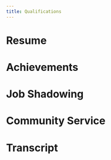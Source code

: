 ```yaml
---
title: Qualifications
---
```


# Resume

<!-- TODO: Add embedded resume -->
<!-- ? pdf? -->

# Achievements

<!-- TODO: Get list of accomplishments -->

# Job Shadowing

<!-- TODO: Add job shadowing info -->
<!-- ? Write about online job shadowing or embed journal? -->

# Community Service

<!-- TODO: Add community service info -->

# Transcript

<!-- TODO: Get transcript and embed it -->
